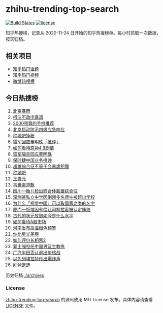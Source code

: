 # zhihu-trending-top-search

[![Build Status](https://github.com/justjavac/zhihu-trending-top-search/workflows/ci/badge.svg?branch=main)](https://github.com/justjavac/zhihu-trending-top-search/actions)
[![license](https://img.shields.io/github/license/justjavac/zhihu-trending-top-search)](https://github.com/justjavac/zhihu-trending-top-search/blob/main/LICENSE)

知乎热搜榜，记录从 2020-11-24 日开始的知乎热搜榜单。每小时抓取一次数据，按天[归档](./archives)。

## 相关项目

- [知乎热门话题](https://github.com/justjavac/zhihu-trending-hot-questions)
- [知乎热门视频](https://github.com/justjavac/zhihu-trending-hot-video)
- [微博热搜榜](https://github.com/justjavac/weibo-trending-hot-search)

## 今日热搜榜

<!-- BEGIN -->
<!-- 最后更新时间 Thu Jul 25 2024 18:12:36 GMT+0800 (China Standard Time) -->

1. [北京暴雨](https://www.zhihu.com/search?q=%E5%8C%97%E4%BA%AC%E6%9A%B4%E9%9B%A8)
1. [柯洁不敌申真谞](https://www.zhihu.com/search?q=%E6%9F%AF%E6%B4%81%E4%B8%8D%E6%95%8C%E7%94%B3%E7%9C%9F%E8%B0%9E)
1. [3000预算的手机推荐](https://www.zhihu.com/search?q=3000%E9%A2%84%E7%AE%97%E7%9A%84%E6%89%8B%E6%9C%BA%E6%8E%A8%E8%8D%90)
1. [北京启动防汛四级应急响应](https://www.zhihu.com/search?q=%E5%8C%97%E4%BA%AC%E5%90%AF%E5%8A%A8%E9%98%B2%E6%B1%9B%E5%9B%9B%E7%BA%A7%E5%BA%94%E6%80%A5%E5%93%8D%E5%BA%94)
1. [种地吧掉粉](https://www.zhihu.com/search?q=%E7%A7%8D%E5%9C%B0%E5%90%A7%E6%8E%89%E7%B2%89)
1. [雷军回应董明珠「批评」](https://www.zhihu.com/search?q=%E9%9B%B7%E5%86%9B%E5%9B%9E%E5%BA%94%E8%91%A3%E6%98%8E%E7%8F%A0%E3%80%8C%E6%89%B9%E8%AF%84%E3%80%8D)
1. [如何看待原神4.8剧情](https://www.zhihu.com/search?q=%E5%A6%82%E4%BD%95%E7%9C%8B%E5%BE%85%E5%8E%9F%E7%A5%9E4.8%E5%89%A7%E6%83%85)
1. [雷军隔空回应董明珠](https://www.zhihu.com/search?q=%E9%9B%B7%E5%86%9B%E9%9A%94%E7%A9%BA%E5%9B%9E%E5%BA%94%E8%91%A3%E6%98%8E%E7%8F%A0)
1. [保时捷中国业务换帅](https://www.zhihu.com/search?q=%E4%BF%9D%E6%97%B6%E6%8D%B7%E4%B8%AD%E5%9B%BD%E4%B8%9A%E5%8A%A1%E6%8D%A2%E5%B8%85)
1. [超雄综合征不等于会暴虐犯罪](https://www.zhihu.com/search?q=%E8%B6%85%E9%9B%84%E7%BB%BC%E5%90%88%E5%BE%81%E4%B8%8D%E7%AD%89%E4%BA%8E%E4%BC%9A%E6%9A%B4%E8%99%90%E7%8A%AF%E7%BD%AA)
1. [种地吧](https://www.zhihu.com/search?q=%E7%A7%8D%E5%9C%B0%E5%90%A7)
1. [王贵元](https://www.zhihu.com/search?q=%E7%8E%8B%E8%B4%B5%E5%85%83)
1. [韦世豪道歉](https://www.zhihu.com/search?q=%E9%9F%A6%E4%B8%96%E8%B1%AA%E9%81%93%E6%AD%89)
1. [四川一胎儿检出嵌合体超雄综合征](https://www.zhihu.com/search?q=%E5%9B%9B%E5%B7%9D%E4%B8%80%E8%83%8E%E5%84%BF%E6%A3%80%E5%87%BA%E5%B5%8C%E5%90%88%E4%BD%93%E8%B6%85%E9%9B%84%E7%BB%BC%E5%90%88%E5%BE%81)
1. [深圳某私立中学因倒闭多名师生被赶出学校](https://www.zhihu.com/search?q=%E6%B7%B1%E5%9C%B3%E6%9F%90%E7%A7%81%E7%AB%8B%E4%B8%AD%E5%AD%A6%E5%9B%A0%E5%80%92%E9%97%AD%E5%A4%9A%E5%90%8D%E5%B8%88%E7%94%9F%E8%A2%AB%E8%B5%B6%E5%87%BA%E5%AD%A6%E6%A0%A1)
1. [为什么「视觉中国」可以取国家之类的名字](https://www.zhihu.com/search?q=%E4%B8%BA%E4%BB%80%E4%B9%88%E3%80%8C%E8%A7%86%E8%A7%89%E4%B8%AD%E5%9B%BD%E3%80%8D%E5%8F%AF%E4%BB%A5%E5%8F%96%E5%9B%BD%E5%AE%B6%E4%B9%8B%E7%B1%BB%E7%9A%84%E5%90%8D%E5%AD%97)
1. [厦门一饭馆因有偿让司机拉客被认定贿赂](https://www.zhihu.com/search?q=%E5%8E%A6%E9%97%A8%E4%B8%80%E9%A5%AD%E9%A6%86%E5%9B%A0%E6%9C%89%E5%81%BF%E8%AE%A9%E5%8F%B8%E6%9C%BA%E6%8B%89%E5%AE%A2%E8%A2%AB%E8%AE%A4%E5%AE%9A%E8%B4%BF%E8%B5%82)
1. [古代的状元放到如今是什么水平](https://www.zhihu.com/search?q=%E5%8F%A4%E4%BB%A3%E7%9A%84%E7%8A%B6%E5%85%83%E6%94%BE%E5%88%B0%E5%A6%82%E4%BB%8A%E6%98%AF%E4%BB%80%E4%B9%88%E6%B0%B4%E5%B9%B3)
1. [如何看待A股市场](https://www.zhihu.com/search?q=%E5%A6%82%E4%BD%95%E7%9C%8B%E5%BE%85A%E8%82%A1%E5%B8%82%E5%9C%BA)
1. [河南发布高温橙色预警](https://www.zhihu.com/search?q=%E6%B2%B3%E5%8D%97%E5%8F%91%E5%B8%83%E9%AB%98%E6%B8%A9%E6%A9%99%E8%89%B2%E9%A2%84%E8%AD%A6)
1. [你比星光美丽](https://www.zhihu.com/search?q=%E4%BD%A0%E6%AF%94%E6%98%9F%E5%85%89%E7%BE%8E%E4%B8%BD)
1. [如何评价长相思2](https://www.zhihu.com/search?q=%E5%A6%82%E4%BD%95%E8%AF%84%E4%BB%B7%E9%95%BF%E7%9B%B8%E6%80%9D2)
1. [郭士强担任中国男篮主教练](https://www.zhihu.com/search?q=%E9%83%AD%E5%A3%AB%E5%BC%BA%E6%8B%85%E4%BB%BB%E4%B8%AD%E5%9B%BD%E7%94%B7%E7%AF%AE%E4%B8%BB%E6%95%99%E7%BB%83)
1. [广汽丰田否认退出价格战](https://www.zhihu.com/search?q=%E5%B9%BF%E6%B1%BD%E4%B8%B0%E7%94%B0%E5%90%A6%E8%AE%A4%E9%80%80%E5%87%BA%E4%BB%B7%E6%A0%BC%E6%88%98)
1. [以色列埃拉特传出爆炸声](https://www.zhihu.com/search?q=%E4%BB%A5%E8%89%B2%E5%88%97%E5%9F%83%E6%8B%89%E7%89%B9%E4%BC%A0%E5%87%BA%E7%88%86%E7%82%B8%E5%A3%B0)
1. [拜登退选](https://www.zhihu.com/search?q=%E6%8B%9C%E7%99%BB%E9%80%80%E9%80%89)

<!-- END -->

历史归档 [./archives](./archives)

### License

[zhihu-trending-top-search](https://github.com/justjavac/zhihu-trending-top-search) 的源码使用 MIT License
发布。具体内容请查看 [LICENSE](./LICENSE) 文件。
